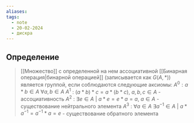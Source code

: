 ```yaml
---
aliases: 
tags:
  - note
  - 20-02-2024
  - дискра
---
```


## Определение

> [[Множество]] с определенной на нем ассоциативной [[Бинарная операция|бинарной операцией]] (записывается как $G(A, *)$) является группой, если соблюдаются следующие аксиомы:
> $A^{0} : a*b \in A \ \forall a, b \in A$
> $A^{1}$ : $(a * b) * c = a * (b * c), \ a,b,c \in A$ - ассоциативность
> $A^{2}$ : $\exists e \in A  \ | \ a * e = e * a = a, \ a \in A$ - существование нейтрального элемента
> $A^{3}$ : $\forall a \in A \ \exists a^{-1} \in A \ | \ a * a^{-1} = a^{-1} * a = e$ - существование обратного элемента
